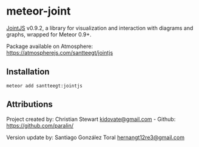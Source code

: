 meteor-joint
============
[JointJS](http://www.jointjs.com/) v0.9.2, a library for visualization and interaction with diagrams and graphs, wrapped for Meteor 0.9+.

Package available on Atmosphere: https://atmospherejs.com/santteegt/jointjs

## Installation

    meteor add santteegt:jointjs

## Attributions    

Project created by: Christian Stewart <kidovate@gmail.com> - Github: https://github.com/paralin/

Version update by: Santiago González Toral <hernangt12re3@gmail.com>

